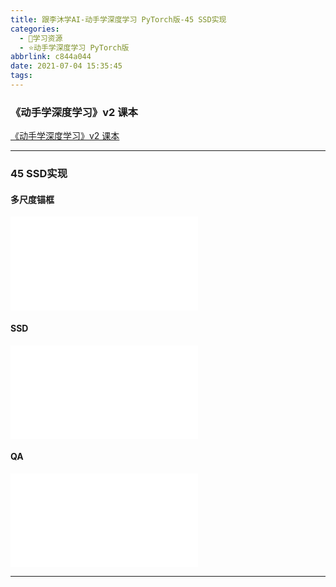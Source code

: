 ```yaml
---
title: 跟李沐学AI-动手学深度学习 PyTorch版-45 SSD实现
categories:
  - 🌙学习资源
  - ⭐动手学深度学习 PyTorch版
abbrlink: c844a044
date: 2021-07-04 15:35:45
tags:
---
```


### 《动手学深度学习》v2 课本

[《动手学深度学习》v2 课本](http://zh.d2l.ai/)

***

### 45 SSD实现

#### 多尺度锚框

<iframe src="//player.bilibili.com/player.html?aid=716443297&bvid=BV1ZX4y1c7Sw&cid=364138290&page=1" scrolling="no" border="0" frameborder="no" framespacing="0" allowfullscreen="true"> </iframe>

<!--more-->

#### SSD

<iframe src="//player.bilibili.com/player.html?aid=716443297&bvid=BV1ZX4y1c7Sw&cid=364144536&page=2" scrolling="no" border="0" frameborder="no" framespacing="0" allowfullscreen="true"> </iframe>

#### QA

<iframe src="//player.bilibili.com/player.html?aid=716443297&bvid=BV1ZX4y1c7Sw&cid=364144643&page=3" scrolling="no" border="0" frameborder="no" framespacing="0" allowfullscreen="true"> </iframe>

***
